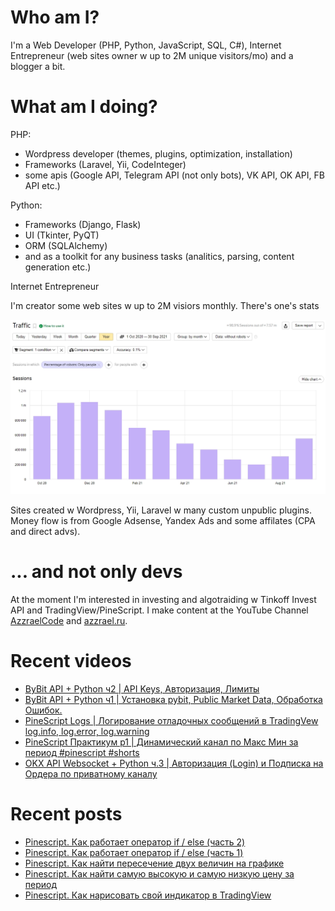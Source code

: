 # Who am I?

I'm a Web Developer (PHP, Python, JavaScript, SQL, C#), Internet Entrepreneur (web sites owner w up to 2M unique visitors/mo) and a blogger a bit.

# What am I doing?

PHP:
- Wordpress developer (themes, plugins, optimization, installation) 
- Frameworks (Laravel, Yii, CodeInteger)
- some apis (Google API, Telegram API (not only bots), VK API, OK API, FB API etc.)

Python:
- Frameworks (Django, Flask)
- UI (Tkinter, PyQT)
- ORM (SQLAlchemy)
- and as a toolkit for any business tasks (analitics, parsing, content generation etc.)

Internet Entrepreneur

I'm creator some web sites w up to 2M visiors monthly. There's one's stats

![Unique visitors in 2021](https://github.com/AzzraelCode/AzzraelCode/blob/main/images/n.jpg?raw=true)

Sites created w Wordpress, Yii, Laravel w many custom unpublic plugins. Money flow is from Google Adsense, Yandex Ads and some affilates (CPA and direct advs).

# ... and not only devs

At the moment I'm interested in investing and algotraiding w Tinkoff Invest API and TradingView/PineScript. I make content at the YouTube Channel [AzzraelCode](https://www.youtube.com/channel/UCf6kozNejHoQuFhBDB8cfxA) and [azzrael.ru](https://azzrael.ru). 

# Recent videos

<!-- AZZCODEYT:START -->
- [ByBit API + Python ч2 | API Keys, Авторизация, Лимиты](https://www.youtube.com/watch?v=dAev6Zurecc)
- [ByBit API + Python ч1 | Установка pybit, Public Market Data, Обработка Ошибок.](https://www.youtube.com/watch?v=nJrZ6rJIwa4)
- [PineScript Logs | Логирование отладочных сообщений в TradingVew log.info, log.error, log.warning](https://www.youtube.com/watch?v=BdTH34nFQ-Q)
- [PineScript Практикум p1 | Динамический канал по Макс Мин за период #pinescript #shorts](https://www.youtube.com/watch?v=xs9vUWuyiV4)
- [OKX API Websocket + Python  ч.3 | Авторизация &lpar;Login&rpar; и Подписка на Ордера по приватному каналу](https://www.youtube.com/watch?v=xMVQEchz8MQ)
<!-- AZZCODEYT:END -->


# Recent posts

<!-- AZZRAELRU:START -->
- [Pinescript. Как работает оператор if / else &lpar;часть 2&rpar;](https://azzrael.ru/pinescript-kak-rabotaet-operator-if-else-chast-2)
- [Pinescript. Как работает оператор if / else &lpar;часть 1&rpar;](https://azzrael.ru/pinescript-kak-rabotaet-operator-if-else-chast-1)
- [Pinescript. Как найти пересечение двух величин на графике](https://azzrael.ru/pinescript-kak-najti-peresechenie-dvux-velichin-na-grafike)
- [Pinescript. Как найти самую высокую и самую низкую цену за период](https://azzrael.ru/pinescript-kak-najti-samuyu-vysokuyu-i-samuyu-nizkuyu-cenu-za-period)
- [Pinescript. Как нарисовать свой индикатор в TradingView](https://azzrael.ru/pinescript-kak-narisovat-svoj-indikator-v-tradingview)
<!-- AZZRAELRU:END -->

